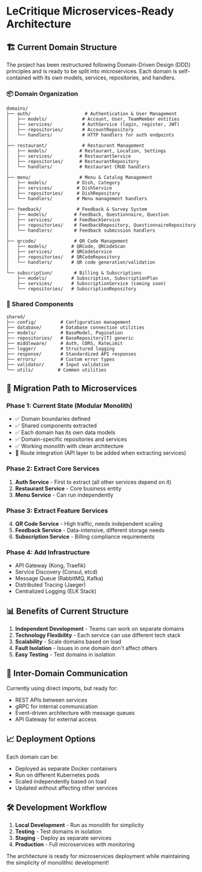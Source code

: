 # LeCritique Microservices-Ready Architecture

## 🏗️ Current Domain Structure

The project has been restructured following Domain-Driven Design (DDD) principles and is ready to be split into microservices. Each domain is self-contained with its own models, services, repositories, and handlers.

### 📦 Domain Organization

```
domains/
├── auth/                    # Authentication & User Management
│   ├── models/             # Account, User, TeamMember entities
│   ├── services/           # AuthService (login, register, JWT)
│   ├── repositories/       # AccountRepository
│   └── handlers/           # HTTP handlers for auth endpoints
│
├── restaurant/             # Restaurant Management
│   ├── models/            # Restaurant, Location, Settings
│   ├── services/          # RestaurantService
│   ├── repositories/      # RestaurantRepository
│   └── handlers/          # Restaurant CRUD handlers
│
├── menu/                  # Menu & Catalog Management
│   ├── models/           # Dish, Category
│   ├── services/         # DishService
│   ├── repositories/     # DishRepository
│   └── handlers/         # Menu management handlers
│
├── feedback/             # Feedback & Survey System
│   ├── models/          # Feedback, Questionnaire, Question
│   ├── services/        # FeedbackService
│   ├── repositories/    # FeedbackRepository, QuestionnaireRepository
│   └── handlers/        # Feedback submission handlers
│
├── qrcode/              # QR Code Management
│   ├── models/         # QRCode, QRCodeScan
│   ├── services/       # QRCodeService
│   ├── repositories/   # QRCodeRepository
│   └── handlers/       # QR code generation/validation
│
└── subscription/        # Billing & Subscriptions
    ├── models/         # Subscription, SubscriptionPlan
    ├── services/       # SubscriptionService (coming soon)
    └── repositories/   # SubscriptionRepository
```

### 🔗 Shared Components

```
shared/
├── config/         # Configuration management
├── database/       # Database connection utilities
├── models/         # BaseModel, Pagination
├── repositories/   # BaseRepository[T] generic
├── middleware/     # Auth, CORS, RateLimit
├── logger/         # Structured logging
├── response/       # Standardized API responses
├── errors/         # Custom error types
├── validator/      # Input validation
└── utils/         # Common utilities
```

## 🚀 Migration Path to Microservices

### Phase 1: Current State (Modular Monolith)
- ✅ Domain boundaries defined
- ✅ Shared components extracted  
- ✅ Each domain has its own data models
- ✅ Domain-specific repositories and services
- ✅ Working monolith with clean architecture
- 🔄 Route integration (API layer to be added when extracting services)

### Phase 2: Extract Core Services
1. **Auth Service** - First to extract (all other services depend on it)
2. **Restaurant Service** - Core business entity
3. **Menu Service** - Can run independently

### Phase 3: Extract Feature Services
4. **QR Code Service** - High traffic, needs independent scaling
5. **Feedback Service** - Data-intensive, different storage needs
6. **Subscription Service** - Billing compliance requirements

### Phase 4: Add Infrastructure
- API Gateway (Kong, Traefik)
- Service Discovery (Consul, etcd)
- Message Queue (RabbitMQ, Kafka)
- Distributed Tracing (Jaeger)
- Centralized Logging (ELK Stack)

## 📊 Benefits of Current Structure

1. **Independent Development** - Teams can work on separate domains
2. **Technology Flexibility** - Each service can use different tech stack
3. **Scalability** - Scale domains based on load
4. **Fault Isolation** - Issues in one domain don't affect others
5. **Easy Testing** - Test domains in isolation

## 🔄 Inter-Domain Communication

Currently using direct imports, but ready for:
- REST APIs between services
- gRPC for internal communication
- Event-driven architecture with message queues
- API Gateway for external access

## 📈 Deployment Options

Each domain can be:
- Deployed as separate Docker containers
- Run on different Kubernetes pods
- Scaled independently based on load
- Updated without affecting other services

## 🛠️ Development Workflow

1. **Local Development** - Run as monolith for simplicity
2. **Testing** - Test domains in isolation
3. **Staging** - Deploy as separate services
4. **Production** - Full microservices with monitoring

The architecture is ready for microservices deployment while maintaining the simplicity of monolithic development!